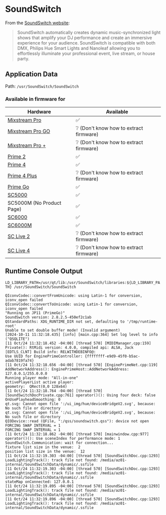 # SoundSwitch

From the [SoundSwitch website](https://www.soundswitch.com):
> SoundSwitch automatically creates dynamic music-synchronized light shows that amplify your DJ performance and create
> an immersive experience for your audience. SoundSwitch is compatible with both DMX, Philips Hue Smart Lights and
> Nanoleaf allowing you to effortlessly illuminate your professional event, live stream, or house party.

## Application Data

Path: `/usr/SoundSwitch/SoundSwitch`

### Available in firmware for

| Hardware                                                             | Available                                            |
|----------------------------------------------------------------------|------------------------------------------------------|
| [Mixstream Pro](https://www.numark.com/mixstream-pro)                | :white_check_mark:                                   |
| [Mixstream Pro GO](https://www.numark.com/product/mixstream-pro-go)  | :grey_question: (Don't know how to extract firmware) |
| [Mixstream Pro +](https://www.numark.com/product/mixstream-pro-plus) | :grey_question: (Don't know how to extract firmware) |
| [Prime 2](https://www.denondj.com/prime-2-prime2xus)                 | :white_check_mark:                                   |
| [Prime 4](https://www.denondj.com/prime-4-prime4xus)                 | :white_check_mark:                                   |
| [Prime 4 Plus](https://www.denondj.com/prime-4-plus.html)            | :grey_question: (Don't know how to extract firmware) |
| [Prime Go](https://www.denondj.com/prime-go.html)                    | :white_check_mark:                                   |
| [SC5000](https://www.denondj.com/sc5000%20prime-sc5000primexus)      | :white_check_mark:                                   |
| SC5000M (No Product Page)                                            | :white_check_mark:                                   |
| [SC6000](https://www.denondj.com/sc6000-prime.html)                  | :white_check_mark:                                   |
| [SC6000M](https://www.denondj.com/sc6000m-prime.html)                | :white_check_mark:                                   |
| [SC Live 2](https://www.denondj.com/sclive2.html)                    | :grey_question: (Don't know how to extract firmware) |
| [SC Live 4](https://www.denondj.com/sclive4.html)                    | :grey_question: (Don't know how to extract firmware) |

[//]: # (TODO: Additional Research)

## Runtime Console Output

`LD_LIBRARY_PATH=/usr/qt/lib:/usr/SoundSwitch/libraries:${LD_LIBRARY_PATH} /usr/SoundSwitch/SoundSwitch`

```
QIconvCodec::convertFromUnicode: using Latin-1 for conversion, iconv_open failed
QIconvCodec::convertToUnicode: using Latin-1 for conversion, iconv_open failed
"Running on JP11 (PrimeGo)"
SoundSwitch version: 2.8.2.5-450ef2c1ab
QStandardPaths: XDG_RUNTIME_DIR not set, defaulting to '/tmp/runtime-root'
Unable to set double buffer mode! (Invalid argument)
[2024-10-11 11:32:18.435] [info] [main.cpp:364] Set log level to info
("QSQLITE")
[11 Oct/24 11:32:18.452 -04:00] [thread 570] [MIDIManager.cpp:159] Private(): RtMidi version: 4.0.0, compiled api: ALSA, Jack
[EDTLS_CLNT] Build info: RELWITHDEBINFO@:
Use UUID for EnginePrimeController: {ffffffff-e9d9-45f0-b5ac-adab7819fa74}
[11 Oct/24 11:32:18.656 -04:00] [thread 570] [EnginePrimeNet.cpp:119] AddNetworkAddress(): EnginePrimeHost::AddNetworkAddress: 127.0.0.1/255.0.0.0
Running player mode: "All-in-one"
activePlayerList active player: 
geometry:  QRect(0,0 128x64)
[11 Oct/24 11:32:18.764 -04:00] [thread 570] [SoundSwitchDocPrivate.cpp:761] operator()(): Using four deck: false
OnUsePlayheadSmoothing: 0
qt.svg: Cannot open file ':/ui_img/hue/deviceBridgeV2.svg', because: No such file or directory
qt.svg: Cannot open file ':/ui_img/hue/deviceBridgeV2.svg', because: No such file or directory
QIODevice::read (QFile, ":/qss/soundswitch.qss"): device not open
FORCING SWAP INTERVAL = 1
FORCING SWAP INTERVAL = 1
[11 Oct/24 11:32:18.862 -04:00] [thread 570] [mainwindow.cpp:977] operator()(): Use sceneIndex for performance mode: 1
SoundSwitch.Communication: wait for connection...
fixture list size in the venue:  2
position list size in the venue:  12
[11 Oct/24 11:32:19.303 -04:00] [thread 570] [SoundSwitchDoc.cpp:1293] LoadLightingTrack(): track file not found: /media/az01-internal/SoundSwitchData/dynamic/.ssfile
[11 Oct/24 11:32:19.303 -04:00] [thread 570] [SoundSwitchDoc.cpp:1293] LoadLightingTrack(): track file not found: /media/az01-internal/SoundSwitchData/dynamic/.ssfile
stateMap onConnected: 127.0.0.1
[11 Oct/24 11:32:19.895 -04:00] [thread 570] [SoundSwitchDoc.cpp:1293] LoadLightingTrack(): track file not found: /media/az01-internal/SoundSwitchData/dynamic/.ssfile
[11 Oct/24 11:32:19.896 -04:00] [thread 570] [SoundSwitchDoc.cpp:1293] LoadLightingTrack(): track file not found: /media/az01-internal/SoundSwitchData/dynamic/.ssfile
```
